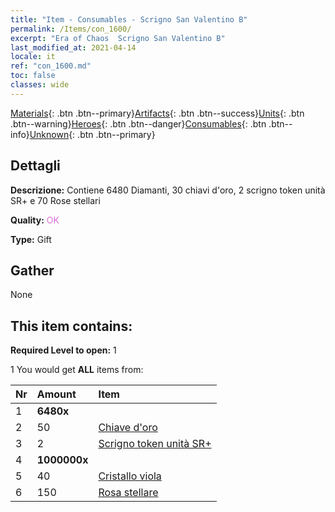 ```yaml
---
title: "Item - Consumables - Scrigno San Valentino B"
permalink: /Items/con_1600/
excerpt: "Era of Chaos  Scrigno San Valentino B"
last_modified_at: 2021-04-14
locale: it
ref: "con_1600.md"
toc: false
classes: wide
---
```

 [Materials](/it/Items/){: .btn .btn--primary}[Artifacts](/it/Items/Artifacts/){: .btn .btn--success}[Units](/it/Items/Units/){: .btn .btn--warning}[Heroes](/it/Items/Heroes/){: .btn .btn--danger}[Consumables](/it/Items/Consumables/){: .btn .btn--info}[Unknown](/it/Items/Unknown/){: .btn .btn--primary}

## Dettagli
 **Descrizione:** Contiene 6480 Diamanti, 30 chiavi d'oro, 2 scrigno token unità SR+ e 70 Rose stellari

 **Quality:** <span style="color: #DA70D6">OK</span>

 **Type:** Gift

## Gather

  None

## This item contains:

 **Required Level to open:** 1

 1 You would get **ALL** items  from:

  | Nr | Amount |     Item    |
  |:---|:-------|:------------|
  | 1 |  **6480x** | <i class="fas fa-gem"/> |  | 
  | 2 | 50 | [Chiave d'oro](/it/Items/con_783/) | 
  | 3 | 2 | [Scrigno token unità SR+](/it/Items/con_1598/) | 
  | 4 |  **1000000x** | <i class="fas fa-coins"/> |  | 
  | 5 | 40 | [Cristallo viola](/it/Items/con_720/) | 
  | 6 | 150 | [Rosa stellare](/it/Items/con_812/) | 
